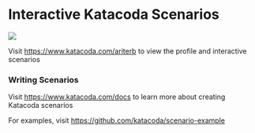 # Interactive Katacoda Scenarios

[![](http://shields.katacoda.com/katacoda/ariterb/count.svg)](https://www.katacoda.com/ariterb "Get your profile on Katacoda.com")

Visit https://www.katacoda.com/ariterb to view the profile and interactive scenarios

### Writing Scenarios
Visit https://www.katacoda.com/docs to learn more about creating Katacoda scenarios

For examples, visit https://github.com/katacoda/scenario-example
